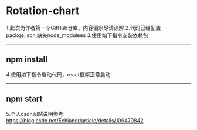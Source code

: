 # Rotation-chart

1.此次为作者第一个GitHub仓库，内容偏水尽请谅解
2.代码已经配置packge.json,缺失node_modulees
3.使用如下指令安装依赖包

--------------------------------------------
npm install
--------------------------------------------

4.使用如下指令启动代码，react框架正常启动

--------------------------------------------
npm start
--------------------------------------------

5.个人csdn网站说明参考
https://blog.csdn.net/Echianer/article/details/109470842